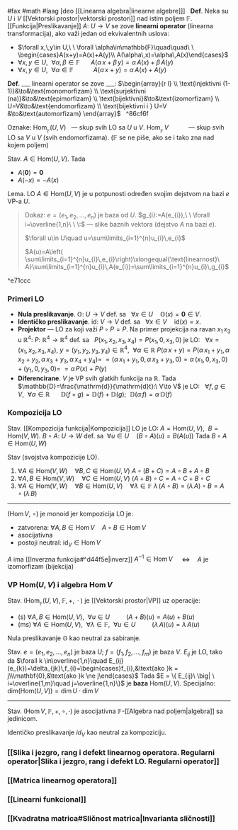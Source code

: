 #fax #math #laag [deo [[Linearna algebra|linearne algebre]]]
$\:$
**Def**. Neka su $U$ i $V$ [[Vektorski prostor|vektorski prostori]] nad istim poljem $\mathbb{F}$. [[Funkcija|Preslikavanje]] $A:\ U\to V$ se zove **linearni operator** (linearna transformacija), ako važi jedan od ekvivalentnih uslova:
- $\forall x,\,y\in U,\ \ \forall \alpha\in\mathbb{F}\quad\quad\ \ \begin{cases}A(x+y)=A(x)+A(y)\\ A(\alpha\,x)=\alpha\,A(x)\end{cases}$
- $\forall x,\,y\in U,\ \ \forall \alpha,\,\beta\in\mathbb{F}\quad\ \  A(\alpha\,x+\beta\,y)=\alpha\,A(x)+\beta\,A(y)$
- $\forall x,\,y\in U,\ \ \forall \alpha\in\mathbb{F}\quad\quad\ \ \ A(\alpha\,x+y)=\alpha\,A(x)+A(y)$
$\:$

**Def**. \_\_\_ linearni operator se zove \_\_\_:
$\begin{array}{r l} \\
\text{injektivni (1-1)}&\to&\text{monomorfizam} \\
\text{surjektivni (na)}&\to&\text{epimorfizam} \\
\text{bijektivni}&\to&\text{izomorfizam} \\
U=V&\to&\text{endomorfizam} \\
\text{bijektivni i } U=V &\to&\text{automorfizam}
\end{array}$
$\:$ ^86cf6f

Oznake:
$\mathrm{Hom}_{_{\mathbb{F}}}(U,\,V)\ \:$ — skup svih LO sa $U$ u $V$.
$\mathrm{Hom}_{_{\mathbb{F}}}\,V\quad\quad\ \:$ — skup svih LO sa $V$ u $V$ (svih endomorfizama).
($\mathbb{F}$ se ne piše, ako se i tako zna nad kojem poljem)

Stav. $A\in\mathrm{Hom}(U,\,V)$. Tada
- $A(\mathbf{0})=\mathbf{0}$
- $A(-x)=-A(x)$
$\:$

Lema. LO $A\in \mathrm{Hom}(U,\,V)$ je u potpunosti određen svojim dejstvom na bazi $e$ VP-a $U$.
> Dokaz:
> $e =(e_{1},\,e_{2},\,\dots,\,e_{n})$ je baza od $U$.
> $g_{i}:=A(e_{i}),\ \ \forall i=\overline{1,n}\ \ \:$ — slike baznih vektora (dejstvo $A$ na bazi $e$).
> 
> $\forall u\in U\quad u=\sum\limits_{i=1}^{n}u_{i}\,e_{i}$
> 
> $A(u)=A\left( \sum\limits_{i=1}^{n}u_{i}\,e_{i}\right)\xlongequal{\text{linearnost}\ A}\sum\limits_{i=1}^{n}u_{i}\,A(e_{i})=\sum\limits_{i=1}^{n}u_{i}\,g_{i}$

^e71ccc

### Primeri LO
- **Nula preslikavanje**. $\mathbb{O}:\ U\to V$ def. sa $\:$ $\forall x\in U\quad \mathbb{O}(x)=\mathbf{0}\in V$.
- **Identičko preslikavanje**. $\mathrm{id}:\ V\to V$ def. sa $\:$ $\forall x\in V\quad \mathrm{id}(x)=x$.
- **Projektor** — LO za koji važi $P\circ P=P$.
  Na primer projekcija na ravan $x_{1}\,x_{3}$ u $\mathbb{R}^{4}$:
  $P:\ \mathbb{R}^{4}\to\mathbb{R}^{4}$ def. sa $\:$ $P(x_{1},\,x_{2},\,x_{3},\,x_{4})=P(x_{1},\,0,\,x_{3},\,0)$ je LO:
  $\:$
  $\forall x=(x_{1},\,x_{2},\,x_{3},\,x_{4}),\ y = (y_{1},\,y_{2},\,y_{3},\,y_{4})\in\mathbb{R}^{4},\ \ \forall\alpha\in\mathbb{R}$
   $P(\alpha\,x+y)=P(\alpha\,x_{1}+y_{1},\,\alpha\,x_{2}+y_{2},\,\alpha\,x_{3}+y_{3},\,\alpha\,x_{4}+y_{4})=$
  $=(\alpha\,x_{1}+y_{1},\,0,\,\alpha\,x_{3}+y_{3},\,0)=\alpha\,(x_{1},\,0,\,x_{3},\,0)+(y_{1},\,0,\,y_{3},\,0)=$
  $=\alpha\,P(x)+P(y)$
  $\:$
- **Diferencirane**. $V$ je VP svih glatkih funkcija na $\mathbb{R}$. Tada $\mathbb{D}=\frac{\mathrm{d}}{\mathrm{d}t}:\ V\to V$ je LO:
  $\:$
  $\forall f,\,g\in V,\ \ \forall \alpha\in\mathbb{R}\quad\ \ \mathbb{D}(f+g)=\mathbb{D}(f)+\mathbb{D}(g);\ \ \mathbb{D}(\alpha\,f)=\alpha\,\mathbb{D}(f)$

### Kompozicija LO
Stav. [[Kompozicija funkcija|Kompozicija]] LO je LO:
$A= \mathrm{Hom}(U,\,V),\ \ B= \mathrm{Hom}(V,\,W)$.
$B\circ A:\ U\to W$ def. sa $\ \forall u\in U\quad(B\circ A)(u)=B(A(u))$
Tada $B\circ A \in \mathrm{Hom}(U,\,W)$

Stav (svojstva kompozicije LO).
1. $\forall A\in \mathrm{Hom}(V,\,W)\quad\forall B,\,C\in \mathrm{Hom}(U,\,V)$
   $A\circ(B+C)=A\circ B+A\circ B$
2. $\forall A,\,B\in \mathrm{Hom}(V,\,W)\quad\forall C\in \mathrm{Hom}(U,\,V)$
   $(A+B)\circ C=A\circ C+B\circ C$
3. $\forall A\in \mathrm{Hom}(V,\,W)\quad\forall B\in \mathrm{Hom}(U,\,V)\quad\forall\lambda\in\mathbb{F}$
   $\lambda\,(A\circ B)=(\lambda\,A)\circ B=A\circ (\lambda\,B)$
___
$( \mathrm{Hom}\,V,\ \circ)$ je monoid jer kompozicija LO je:
- zatvorena: $\forall A,\,B\in \mathrm{Hom}\,V\quad A\circ B\in \mathrm{Hom}\,V$
- asocijativna
- postoji neutral: $\mathrm{id}_{V}\in \mathrm{Hom}\,V$

$A$ ima [[Inverzna funkcija#^d44f5e|inverz]] $A^{-1}\in \mathrm{Hom}\,V$ $\quad\Leftrightarrow\quad A$ je izomorfizam (bijekcija)

### VP $\mathrm{Hom}(U,\,V)$ i algebra $\mathrm{Hom}\,V$

Stav. $\Big( \mathrm{Hom}_{_{\mathbb{F}}}(U,\,V),\,\mathbb{F},\,+,\,\cdot\Big)$ je [[Vektorski prostor|VP]] uz operacije:
- (s) $\forall A,\,B\in \mathrm{Hom}(U,\,V),\ \ \forall u\in U$
  $\quad\quad (A+B)(u)=A(u)+B(u)$
- (ms) $\forall A\in \mathrm{Hom}(U,\,V),\ \ \forall \lambda\in\mathbb{F},\ \ \forall u\in U$
  $\quad\quad (\lambda\,A)(u)=\lambda\,A(u)$

Nula preslikavanje $\mathbb{O}$ kao neutral za sabiranje.

Stav. $e = (e_{1},\,e_{2},\,\dots,\,e_{n})$ je baza $U$; $f= (f_{1},\,f_{2},\,\dots,\,f_{m})$ je baza $V$.
$E_{ij}$ je LO, tako da $\forall k \in\overline{1,n}\quad E_{ij}(e_{k})=\delta_{jk}\,f_{i}=\begin{cases}f_{i},&\text{ako }k = j\\\mathbf{0},&\text{ako }k \ne j\end{cases}$
Tada $E = \{ E_{ij}\ \big| \ i=\overline{1,m}\quad j=\overline{1,n}\}$ je **baza** $\mathrm{Hom}(U,\,V)$.
Specijalno: $\mathrm{dim}\big(\mathrm{Hom}(U,\,V)\big)=\mathrm{dim}\,U\cdot\mathrm{dim}\,V$
___
Stav. $( \mathrm{Hom}\,V,\,\mathbb{F},\,+,\,\circ,\,\cdot)$ je asocijativna $\mathbb{F}$-[[Algebra nad poljem|algebra]] sa jedinicom.

Identičko preslikavanje $id_{V}$ kao neutral za kompoziciju.

### [[Slika i jezgro, rang i defekt linearnog operatora. Regularni operator|Slika i jezgro, rang i defekt LO. Regularni operator]]
### [[Matrica linearnog operatora]]
### [[Linearni funkcional]]
### [[Kvadratna matrica#Sličnost matrica|Invarianta sličnosti]]
